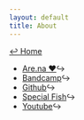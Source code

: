 ```yaml
---
layout: default
title: About
---
```

<a href="../">↩ Home</a>   
* [Are.na ❤️](https://www.are.na/cory-arcangel)↪ 
* [Bandcamp](https://bandcamp.com/cory_arcangel)↪ 
* [Github](https://github.com/coryarcangel)↪
* [Special Fish](https://special.fish/cory)↪
* [Youtube](https://www.youtube.com/user/coryarcangel)↪